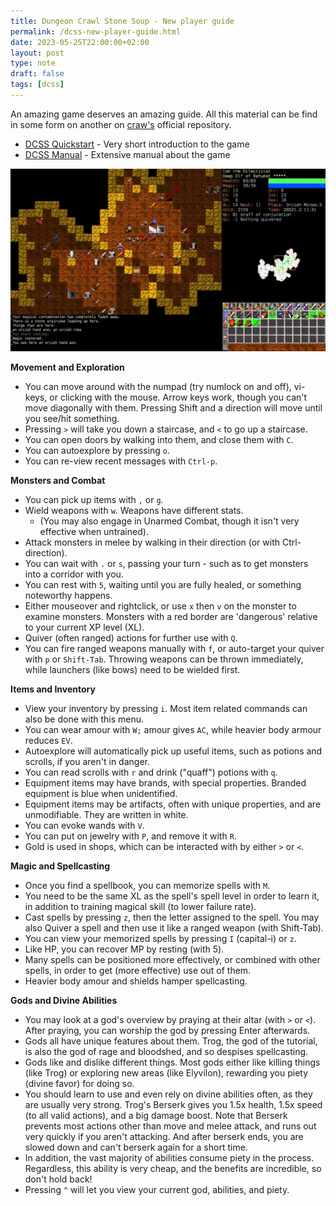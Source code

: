 ```yaml
---
title: Dungeon Crawl Stone Soup - New player guide
permalink: /dcss-new-player-guide.html
date: 2023-05-25T22:00:00+02:00
layout: post
type: note
draft: false
tags: [dcss]
---
```


An amazing game deserves an amazing guide. All this material can be find in some
form on another on [craw's](https://github.com/crawl/crawl) official repository.

- [DCSS Quickstart](/assets/notes/dcss-quickstart.pdf) - Very short introduction to the
  game
- [DCSS Manual](/assets/notes/dcss_manual.pdf) - Extensive manual about the game

![Dungeon Crawl Stone Soup](/assets/notes/dcss.jpg)

**Movement and Exploration**

- You can move around with the numpad (try numlock on and off), vi-keys, or
  clicking with the mouse. Arrow keys work, though you can't move diagonally
  with them. Pressing Shift and a direction will move until you see/hit
  something.
- Pressing `>` will take you down a staircase, and `<` to go up a staircase.
- You can open doors by walking into them, and close them with `C`.
- You can autoexplore by pressing `o`.
- You can re-view recent messages with `Ctrl-p`.

**Monsters and Combat**

- You can pick up items with `,` or `g`.
- Wield weapons with `w`. Weapons have different stats.
  - (You may also engage in Unarmed Combat, though it isn't very effective when
    untrained).
- Attack monsters in melee by walking in their direction (or with
  Ctrl-direction).
- You can wait with `.` or `s`, passing your turn - such as to get monsters into
  a corridor with you.
- You can rest with `5`, waiting until you are fully healed, or something
  noteworthy happens.
- Either mouseover and rightclick, or use `x` then `v` on the monster to examine
  monsters. Monsters with a red border are 'dangerous' relative to your current
  XP level (XL).
- Quiver (often ranged) actions for further use with `Q`.
- You can fire ranged weapons manually with `f`, or auto-target your quiver with
  `p` or `Shift-Tab`. Throwing weapons can be thrown immediately, while
  launchers (like bows) need to be wielded first.

**Items and Inventory**

- View your inventory by pressing `i`. Most item related commands can also be
  done with this menu.
- You can wear amour with `W;` amour gives `AC`, while heavier body armour
  reduces `EV`.
- Autoexplore will automatically pick up useful items, such as potions and
  scrolls, if you aren't in danger.
- You can read scrolls with `r` and drink ("quaff") potions with `q`.
- Equipment items may have brands, with special properties. Branded equipment is
  blue when unidentified.
- Equipment items may be artifacts, often with unique properties, and are
  unmodifiable. They are written in white.
- You can evoke wands with `V`.
- You can put on jewelry with `P`, and remove it with `R`.
- Gold is used in shops, which can be interacted with by either `>` or `<`.

**Magic and Spellcasting**

- Once you find a spellbook, you can memorize spells with `M`.
- You need to be the same XL as the spell's spell level in order to learn it, in
  addition to training magical skill (to lower failure rate).
- Cast spells by pressing `z`, then the letter assigned to the spell. You may
  also Quiver a spell and then use it like a ranged weapon (with Shift-Tab).
- You can view your memorized spells by pressing `I` (capital-i) or `z`.
- Like HP, you can recover MP by resting (with 5).
- Many spells can be positioned more effectively, or combined with other spells,
  in order to get (more effective) use out of them.
- Heavier body amour and shields hamper spellcasting.

**Gods and Divine Abilities**

- You may look at a god's overview by praying at their altar (with `>` or `<`).
  After praying, you can worship the god by pressing Enter afterwards.
- Gods all have unique features about them. Trog, the god of the tutorial, is
  also the god of rage and bloodshed, and so despises spellcasting.
- Gods like and dislike different things. Most gods either like killing things
  (like Trog) or exploring new areas (like Elyvilon), rewarding you piety
  (divine favor) for doing so.
- You should learn to use and even rely on divine abilities often, as they are
  usually very strong. Trog's Berserk gives you 1.5x health, 1.5x speed (to all
  valid actions), and a big damage boost. Note that Berserk prevents most
  actions other than move and melee attack, and runs out very quickly if you
  aren't attacking. And after berserk ends, you are slowed down and can't
  berserk again for a short time.
- In addition, the vast majority of abilities consume piety in the process.
  Regardless, this ability is very cheap, and the benefits are incredible, so
  don't hold back!
- Pressing `^` will let you view your current god, abilities, and piety.
